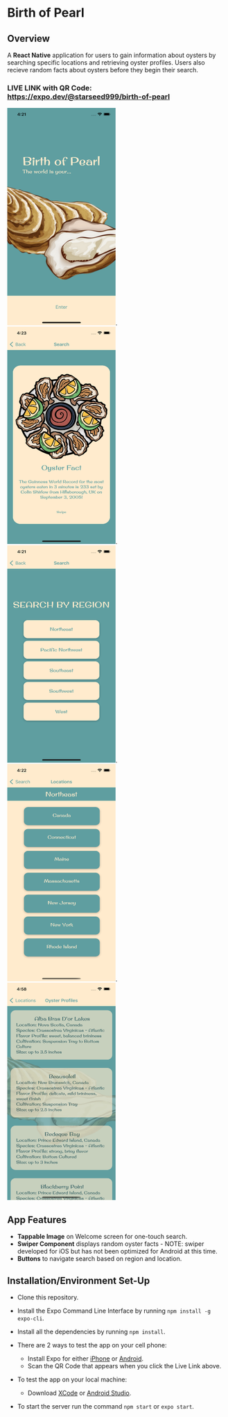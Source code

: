 # Birth of Pearl
## Overview
A **React Native** application for users to gain information about oysters by searching specific locations and retrieving oyster profiles. Users also recieve random facts about oysters before they begin their search. 

### LIVE LINK with QR Code: https://expo.dev/@starseed999/birth-of-pearl
<img src="/Images/Welcome.png" alt="Welcome" width="250" height="500">.  <img src="/Images/RandomFact.png" alt="Random Fact" width="250" height="500">.  <img src="/Images/RegionSearch.png" alt="Regional Search" width="250" height="500">.  <img src="/Images/LocationSearch.png" alt="Location Search" width="250" height="500">. <img src="/Images/Profile.png" alt="Oyster Profile" width="250" height="500">

## App Features

- **Tappable Image** on Welcome screen for one-touch search.
- **Swiper Component** displays random oyster facts  -  NOTE: swiper developed for iOS but has not been optimized for Android at this time.
- **Buttons** to navigate search based on region and location.

## Installation/Environment Set-Up

- Clone this repository.
- Install the Expo Command Line Interface by running `npm install -g expo-cli`.
- Install all the dependencies by running `npm install`.
- There are 2 ways to test the app on your cell phone:
  - Install Expo for either [iPhone](https://apps.apple.com/us/app/expo-client/id982107779) or [Android](https://play.google.com/store/apps/details?id=host.exp.exponent&hl=en&gl=US).
  - Scan the QR Code that appears when you click the Live Link above.

- To test the app on your local machine:
  - Download [XCode](https://apps.apple.com/us/app/xcode/id497799835?mt=12) or [Android Studio](https://developer.android.com/studio).

- To start the server run the command `npm start` or `expo start`.
